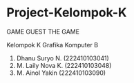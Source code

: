 # Project-Kelompok-K

GAME GUEST THE GAME

Kelompok K Grafika Komputer B

1. Dhanu Suryo N. (222410103041)
2. M. Laily Nova K. (222410103048)
3. M. Ainol Yakin (222410103090)
